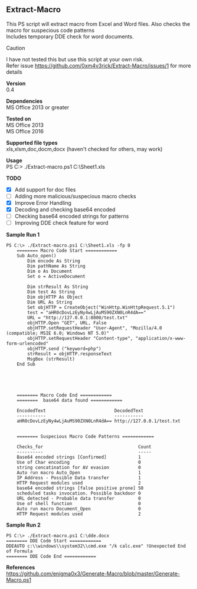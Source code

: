 ## Extract-Macro

This PS script will extract macro from Excel and Word files. Also checks the macro for suspecious code patterns  
Includes temporary DDE check for word documents.  

> [!CAUTION]
> I have not tested this but use this script at your own risk.    
> Refer issue https://github.com/0xm4v3rick/Extract-Macro/issues/1 for more details 

**Version**  
0.4

**Dependencies**  
MS Office 2013 or greater  


**Tested on**  
MS Office 2013  
MS Office 2016  

**Supported file types**  
xls,xlsm,doc,docm,docx (haven't checked for others, may work)  

**Usage**  
PS C:\> ./Extract-macro.ps1 C:\Sheet1.xls  

**TODO**  
- [x] Add support for doc files  
- [ ] Adding more malicious/suspecious macro checks  
- [x] Improve Error Handling  
- [x] Decoding and checking base64 encoded
- [ ] Checking base64 encoded strings for patterns  
- [ ] Improving DDE check feature for word  

**Sample Run 1**   

	PS C:\> ./Extract-macro.ps1 C:\Sheet1.xls -fp 0
        ======== Macro Code Start ============
        Sub Auto_open()
            Dim encode As String
            Dim pathName As String
            Dim o As Document
            Set o = ActiveDocument

            Dim strResult As String
            Dim test As String
            Dim objHTTP As Object
            Dim URL As String
            Set objHTTP = CreateObject("WinHttp.WinHttpRequest.5.1")
            test = "aHR0cDovLzEyNy4wLjAuMS90ZXN0LnR4dA=="
            URL = "http://127.0.0.1:8000/test.txt"
            objHTTP.Open "GET", URL, False
            objHTTP.setRequestHeader "User-Agent", "Mozilla/4.0 (compatible; MSIE 6.0; Windows NT 5.0)"
            objHTTP.setRequestHeader "Content-type", "application/x-www-form-urlencoded"
            objHTTP.send ("keyword=php")
            strResult = objHTTP.responseText
            MsgBox (strResult)
        End Sub





        ======== Macro Code End ============
        ========  base64 data found ============

        EncodedText                          DecodedText              
        -----------                          -----------              
        aHR0cDovLzEyNy4wLjAuMS90ZXN0LnR4dA== http://127.0.0.1/test.txt


        ======== Suspecious Macro Code Patterns ============

        Checks_for                                    Count
        ----------                                    -----
        Base64 encoded strings [Confirmed]            1    
        Use of Char encoding                          0    
        string concatination for AV evasion           0    
        Auto run macro Auto_Open                      1    
        IP Address - Possible Data transfer           1    
        HTTP Request modules used                     2    
        base64 encoded strings [false positive prone] 50   
        scheduled tasks invocation. Possible backdoor 0    
        URL detected - Probable data transfer         0    
        Use of shell function                         0    
        Auto run macro Document_Open                  0    
        HTTP Request modules used                     2    



**Sample Run 2**   

	PS C:\> ./Extract-macro.ps1 C:\dde.docx        
	======== DDE Code Start ============
	DDEAUTO c:\\windows\\system32\\cmd.exe "/k calc.exe" !Unexpected End of Formula
	======== DDE Code End ============   

**References**  
https://github.com/enigma0x3/Generate-Macro/blob/master/Generate-Macro.ps1

